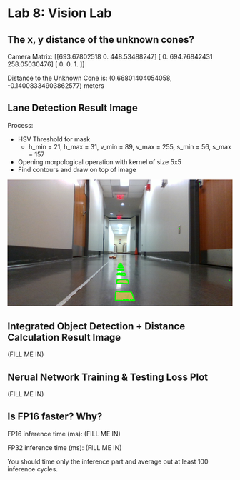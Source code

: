 # Lab 8: Vision Lab

## The x, y distance of the unknown cones?
Camera Matrix: [[693.67802518   0.         448.53488247]
 [  0.         694.76842431 258.05030476]
 [  0.           0.           1.        ]]

Distance to the Unknown Cone is: (0.66801404054058, -0.14008334903862577) meters

## Lane Detection Result Image
Process: 

* HSV Threshold for mask
    * h_min = 21, h_max = 31, v_min = 89, v_max = 255, s_min = 56, s_max = 157
* Opening morpological operation with kernel of size 5x5
* Find contours and draw on top of image

![](output/contour_img.png)

## Integrated Object Detection + Distance Calculation Result Image
(FILL ME IN)

## Nerual Network Training & Testing Loss Plot
(FILL ME IN)

## Is FP16 faster? Why?
FP16 inference time (ms): (FILL ME IN)

FP32 inference time (ms): (FILL ME IN)

You should time only the inference part and average out at least 100 inference cycles.

